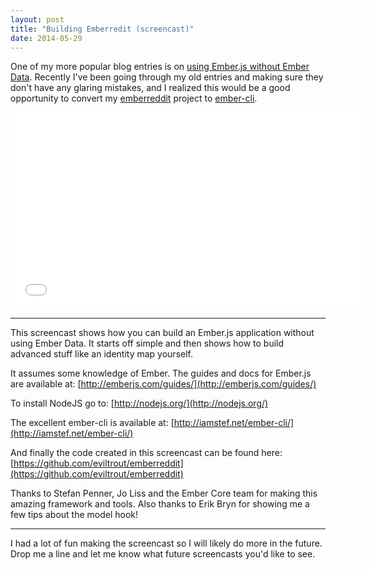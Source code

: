 ```yaml
---
layout: post
title: "Building Emberredit (screencast)"
date: 2014-05-29
---
```


One of my more popular blog entries is on [using Ember.js without Ember Data](https://eviltrout.com/2013/03/23/ember-without-data.html).
Recently I've been going through my old entries and making sure they don't have any glaring mistakes,
and I realized this would be a good opportunity to convert my [emberreddit](https://github.com/eviltrout/emberreddit)
project to [ember-cli](http://iamstef.net/ember-cli/).

<iframe width="560" height="315" src="//www.youtube.com/embed/7twifrxOTQY" frameborder="0" allowfullscreen></iframe>

---

This screencast shows how you can build an Ember.js application without using Ember Data. It starts off simple and then shows how to build advanced stuff like an identity map yourself.

It assumes some knowledge of Ember. The guides and docs for Ember.js are available at:
[http://emberjs.com/guides/](http://emberjs.com/guides/)

To install NodeJS go to:
[http://nodejs.org/](http://nodejs.org/)

The excellent ember-cli is available at:
[http://iamstef.net/ember-cli/](http://iamstef.net/ember-cli/)

And finally the code created in this screencast can be found here:
[https://github.com/eviltrout/emberreddit](https://github.com/eviltrout/emberreddit)

Thanks to Stefan Penner, Jo Liss and the Ember Core team for making this amazing framework and tools. Also thanks to Erik Bryn for showing me a few tips about the model hook!

---

I had a lot of fun making the screencast so I will likely do more in the future. Drop me a line and let me know what
future screencasts you'd like to see.

